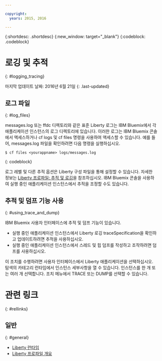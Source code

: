 ```yaml
---

copyright:
  years: 2015, 2016

---
```


{:shortdesc: .shortdesc}
{:new_window: target="_blank"}
{:codeblock: .codeblock}

# 로깅 및 추적
{: #logging_tracing}

마지막 업데이트 날짜: 2016년 6월 21일
{: .last-updated}

## 로그 파일
{: #log_files}

messages.log 또는 ffdc 디렉토리와 같은 표준 Liberty 로그는 IBM Bluemix에서 각 애플리케이션 인스턴스의 로그 디렉토리에 있습니다. 이러한 로그는 IBM Bluemix 콘솔에서 액세스하거나 cf logs 및 cf files 명령을 사용하여 액세스할 수 있습니다.
예를 들어, messages.log 파일을 확인하려면 다음 명령을 실행하십시오.

```
$ cf files <yourappname> logs/messages.log
```
{: codeblock}

로그 레벨 및 다른 추적 옵션은 Liberty 구성 파일을 통해 설정할 수 있습니다. 자세한 정보는 [Liberty 프로파일: 추적 및 로깅](http://www.ibm.com/support/knowledgecenter/SSAW57_8.5.5/com.ibm.websphere.wlp.nd.multiplatform.doc/ae/rwlp_logging.html?cp=SSAW57_8.5.5%2F3-17-0-0)을 참조하십시오. IBM Bluemix 콘솔을 사용하여 실행 중인 애플리케이션 인스턴스에서 추적을 조정할 수도 있습니다. 

## 추적 및 덤프 기능 사용
{: #using_trace_and_dump}

IBM Bluemix 사용자 인터페이스에 추적 및 덤프 기능이 있습니다.
* 실행 중인 애플리케이션 인스턴스에서 Liberty 로깅 traceSpecification을 확인하고 업데이트하려면 추적을 사용하십시오. 
* 실행 중인 애플리케이션 인스턴스에서 스레드 및 힙 덤프를 작성하고 조작하려면 덤프를 사용하십시오. 

이 조치를 수행하려면 사용자 인터페이스에서 Liberty 애플리케이션을 선택하십시오. 탐색의 카테고리 런타임에서 인스턴스 세부사항을 열 수 있습니다. 인스턴스를 한 개 또는 여러 개 선택합니다. 조치 메뉴에서 TRACE 또는 DUMP를 선택할 수 있습니다.

# 관련 링크
{: #rellinks}
## 일반
{: #general}
* [Liberty 런타임](index.html)
* [Liberty 프로파일 개요](http://www-01.ibm.com/support/knowledgecenter/SSAW57_8.5.5/com.ibm.websphere.wlp.nd.doc/ae/cwlp_about.html)
